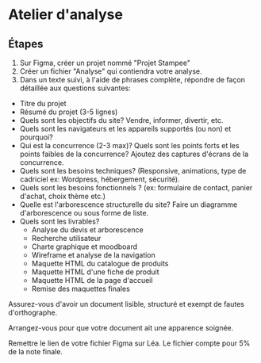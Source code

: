 # Atelier d'analyse

## Étapes

1. Sur Figma, créer un projet nommé "Projet Stampee"
2. Créer un fichier "Analyse" qui contiendra votre analyse.
3. Dans un texte suivi, à l'aide de phrases complète, répondre de façon détaillée aux questions suivantes:

-   Titre du projet
-   Résumé du projet (3-5 lignes)
-   Quels sont les objectifs du site? Vendre, informer, divertir, etc.
-   Quels sont les navigateurs et les appareils supportés (ou non) et pourquoi?
-   Qui est la concurrence (2-3 max)? Quels sont les points forts et les points faibles de la concurrence? Ajoutez des captures d'écrans de la concurrence.
-   Quels sont les besoins techniques? (Responsive, animations, type de cadriciel ex: Wordpress, hébergement, sécurité).
-   Quels sont les besoins fonctionnels ? (ex: formulaire de contact, panier d'achat, choix thème etc.)
-   Quelle est l'arborescence structurelle du site? Faire un diagramme d'arborescence ou sous forme de liste.
-   Quels sont les livrables?
    -   Analyse du devis et arborescence
    -   Recherche utilisateur
    -   Charte graphique et moodboard
    -   Wireframe et analyse de la navigation
    -   Maquette HTML du catalogue de produits
    -   Maquette HTML d'une fiche de produit
    -   Maquette HTML de la page d'accueil
    -   Remise des maquettes finales

Assurez-vous d'avoir un document lisible, structuré et exempt de fautes d'orthographe.

Arrangez-vous pour que votre document ait une apparence soignée.

Remettre le lien de votre fichier Figma sur Léa. Le fichier compte pour 5% de la note finale.
